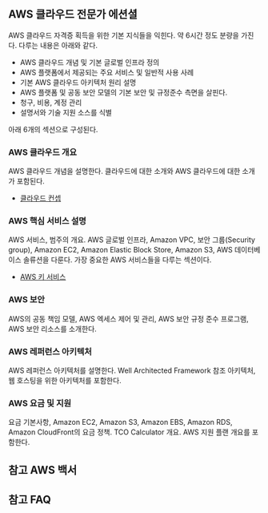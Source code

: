 ## AWS 클라우드 전문가 에션셜  
AWS 클라우드 자격증 획득을 위한 기본 지식들을 익힌다. 약 6시간 정도 분량을 가진다. 다루는 내용은 아래와 같다.
 * AWS 클라우드 개념 및 기본 글로벌 인프라 정의 
 * AWS 플랫폼에서 제공되는 주요 서비스 및 일반적 사용 사례
 * 기본 AWS 클라우드 아키텍처 원리 설명
 * AWS 플랫폼 및 공동 보안 모델의 기본 보안 및 규정준수 측면을 살핀다.
 * 청구, 비용, 계정 관리
 * 설명서와 기술 지원 소스를 식별

아래 6개의 섹션으로 구성된다.
### AWS 클라우드 개요
AWS 클라우드 개념을 설명한다. 클라우드에 대한 소개와 AWS 클라우드에 대한 소개가 포함된다.
  * [클라우드 컨셉](CloudConcepts.md)

### AWS 핵심 서비스 설명
AWS 서비스, 범주의 개요. AWS 글로벌 인프라, Amazon VPC, 보안 그룹(Security group), Amazon EC2, Amazon Elastic Block Store, Amazon S3, AWS 데이터베이스 솔류션을 다룬다. 가장 중요한 AWS 서비스들을 다루는 섹션이다. 
  * [AWS 키 서비스](KeyService.md)

### AWS 보안
AWS의 공동 책임 모델, AWS 엑세스 제어 및 관리, AWS 보안 규정 준수 프로그램, AWS 보안 리소스를 소개한다.

### AWS 레퍼런스 아키텍처
AWS 레퍼런스 아키텍처를 설명한다. Well Architected Framework 참조 아키텍처, 웹 호스팅을 위한 아키텍처를 포함한다.

### AWS 요금 및 지원
요금 기본사항, Amazon EC2, Amazon S3, Amazon EBS, Amazon RDS, Amazon CloudFront의 요금 정책. TCO Calculator 개요. AWS 지원 플랜 개요를 포함한다.

## 참고 AWS 백서

## 참고 FAQ
